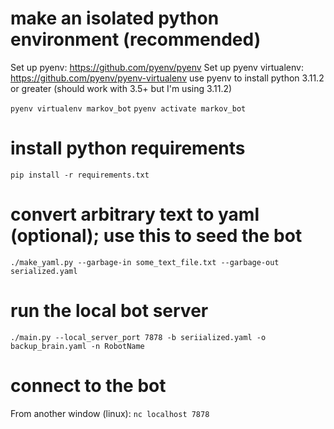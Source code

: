 # make an isolated python environment (recommended)
Set up pyenv: https://github.com/pyenv/pyenv
Set up pyenv virtualenv: https://github.com/pyenv/pyenv-virtualenv 
use pyenv to install python 3.11.2 or greater (should work with 3.5+ but I'm using 3.11.2)

`pyenv virtualenv markov_bot`
`pyenv activate markov_bot`

# install python requirements
`pip install -r requirements.txt`

# convert arbitrary text to yaml (optional); use this to seed the bot
`./make_yaml.py --garbage-in some_text_file.txt --garbage-out serialized.yaml` 
 
# run the local bot server
`./main.py --local_server_port 7878 -b seriialized.yaml -o backup_brain.yaml -n RobotName`

# connect to the bot
From another window (linux):
`nc localhost 7878`
